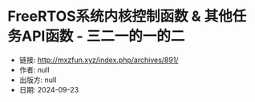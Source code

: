 # FreeRTOS系统内核控制函数 & 其他任务API函数 - 三二一的一的二

- 链接: http://mxzfun.xyz/index.php/archives/891/
- 作者: null
- 出版方: null
- 日期: 2024-09-23

